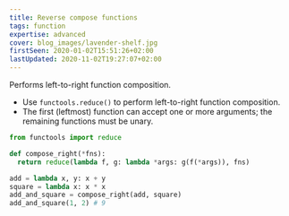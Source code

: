 ```yaml
---
title: Reverse compose functions
tags: function
expertise: advanced
cover: blog_images/lavender-shelf.jpg
firstSeen: 2020-01-02T15:51:26+02:00
lastUpdated: 2020-11-02T19:27:07+02:00
---
```


Performs left-to-right function composition.

- Use `functools.reduce()` to perform left-to-right function composition.
- The first (leftmost) function can accept one or more arguments; the remaining functions must be unary.

```py
from functools import reduce

def compose_right(*fns):
  return reduce(lambda f, g: lambda *args: g(f(*args)), fns)
```

```py
add = lambda x, y: x + y
square = lambda x: x * x
add_and_square = compose_right(add, square)
add_and_square(1, 2) # 9
```
